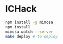 # ICHack

```bash
npm install -g mimosa
npm install
mimosa watch --server
make deploy # to deploy
```
